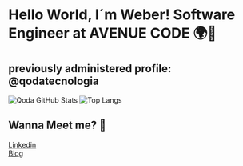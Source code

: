 # Hello World, I´m Weber! Software Engineer at AVENUE CODE 🌍👋
previously administered profile: @qodatecnologia
---- 

![Qoda GitHub Stats](https://github-readme-stats.vercel.app/api?username=apenasweber&show_icons=true) ![Top Langs](https://github-readme-stats.vercel.app/api/top-langs/?username=apenasweber&show_icons=true)

## Wanna Meet me? 💬 
[Linkedin](https://www.linkedin.com/in/andersonweber/)<br>
[Blog](https://blog.qoda.com.br)<br>
